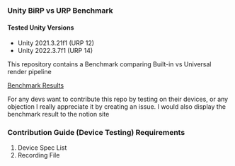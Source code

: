 ### Unity BiRP vs URP Benchmark
#### Tested Unity Versions 
- Unity 2021.3.21f1 (URP 12)
- Unity 2022.3.7f1 (URP 14)
  
This repository contains a Benchmark comparing Built-in vs Universal render pipeline

[Benchmark Results](https://colorful-flyaway-e2f.notion.site/Unity-URP-vs-BiRP-Benchmark-2a3eb0e60d614c7ea04cba874310a413?pvs=4)

For any devs want to contribute this repo by testing on their devices, or any objection I really appreciate it by creating an issue.
I would also display the benchmark result to the notion site


### Contribution Guide (Device Testing) Requirements
1. Device Spec List
2. Recording File
